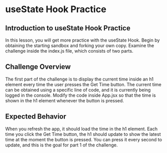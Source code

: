 # useState Hook Practice

## Introduction to useState Hook Practice

In this lesson, you will get more practice with the useState Hook. Begin by obtaining the starting sandbox and forking your own copy. Examine the challenge inside the index.js file, which consists of two parts.

## Challenge Overview

The first part of the challenge is to display the current time inside an h1 element every time the user presses the Get Time button. The current time can be obtained using a specific line of code, and it is currently being logged in the console. Modify the code inside App.jsx so that the time is shown in the h1 element whenever the button is pressed.

## Expected Behavior

When you refresh the app, it should load the time in the h1 element. Each time you click the Get Time button, the h1 should update to show the latest time at the moment the button is pressed. You can press it every second to update, and this is the goal for part 1 of the challenge.
